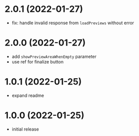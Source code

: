 # 2.0.1 (2022-01-27)

- fix: handle invalid response from `loadPreviews` without error

# 2.0.0 (2022-01-27)

- add `showPreviewAreaWhenEmpty` parameter
- use ref for finalize button

# 1.0.1 (2022-01-25)

- expand readme

# 1.0.0 (2022-01-25)

- initial release
